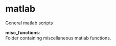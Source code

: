 matlab
==========

General matlab scripts

**misc_functions**:  
Folder containing miscellaneous matlab functions.
